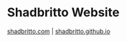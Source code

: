 # Shadbritto Website
[shadbritto.com](https://shadbritto.com) | 
[shadbritto.github.io](https://shadbritto.github.io)

